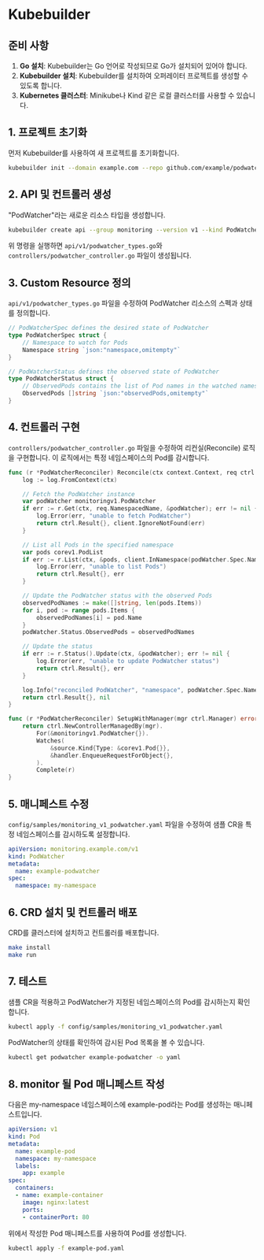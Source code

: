 
# Kubebuilder

## 준비 사항

1. **Go 설치**: Kubebuilder는 Go 언어로 작성되므로 Go가 설치되어 있어야 합니다.
2. **Kubebuilder 설치**: Kubebuilder를 설치하여 오퍼레이터 프로젝트를 생성할 수 있도록 합니다.
3. **Kubernetes 클러스터**: Minikube나 Kind 같은 로컬 클러스터를 사용할 수 있습니다.

## 1. 프로젝트 초기화

먼저 Kubebuilder를 사용하여 새 프로젝트를 초기화합니다.

```bash
kubebuilder init --domain example.com --repo github.com/example/podwatcher
```

## 2. API 및 컨트롤러 생성

"PodWatcher"라는 새로운 리소스 타입을 생성합니다.

```bash
kubebuilder create api --group monitoring --version v1 --kind PodWatcher
```

위 명령을 실행하면 `api/v1/podwatcher_types.go`와 `controllers/podwatcher_controller.go` 파일이 생성됩니다.

## 3. Custom Resource 정의

`api/v1/podwatcher_types.go` 파일을 수정하여 PodWatcher  리소스의 스펙과 상태를 정의합니다.

```go
// PodWatcherSpec defines the desired state of PodWatcher
type PodWatcherSpec struct {
    // Namespace to watch for Pods
    Namespace string `json:"namespace,omitempty"`
}

// PodWatcherStatus defines the observed state of PodWatcher
type PodWatcherStatus struct {
    // ObservedPods contains the list of Pod names in the watched namespace
    ObservedPods []string `json:"observedPods,omitempty"`
}
```

## 4. 컨트롤러 구현

`controllers/podwatcher_controller.go` 파일을 수정하여 리컨실(Reconcile) 로직을 구현합니다. 이 로직에서는 특정 네임스페이스의 Pod를 감시합니다.

```go
func (r *PodWatcherReconciler) Reconcile(ctx context.Context, req ctrl.Request) (ctrl.Result, error) {
    log := log.FromContext(ctx)

    // Fetch the PodWatcher instance
    var podWatcher monitoringv1.PodWatcher
    if err := r.Get(ctx, req.NamespacedName, &podWatcher); err != nil {
        log.Error(err, "unable to fetch PodWatcher")
        return ctrl.Result{}, client.IgnoreNotFound(err)
    }

    // List all Pods in the specified namespace
    var pods corev1.PodList
    if err := r.List(ctx, &pods, client.InNamespace(podWatcher.Spec.Namespace)); err != nil {
        log.Error(err, "unable to list Pods")
        return ctrl.Result{}, err
    }

    // Update the PodWatcher status with the observed Pods
    observedPodNames := make([]string, len(pods.Items))
    for i, pod := range pods.Items {
        observedPodNames[i] = pod.Name
    }
    podWatcher.Status.ObservedPods = observedPodNames

    // Update the status
    if err := r.Status().Update(ctx, &podWatcher); err != nil {
        log.Error(err, "unable to update PodWatcher status")
        return ctrl.Result{}, err
    }

    log.Info("reconciled PodWatcher", "namespace", podWatcher.Spec.Namespace, "pods", observedPodNames)
    return ctrl.Result{}, nil
}

func (r *PodWatcherReconciler) SetupWithManager(mgr ctrl.Manager) error {
	return ctrl.NewControllerManagedBy(mgr).
		For(&monitoringv1.PodWatcher{}).
		Watches(
			&source.Kind{Type: &corev1.Pod{}},
			&handler.EnqueueRequestForObject{},
		).
		Complete(r)
}
```

## 5. 매니페스트 수정

`config/samples/monitoring_v1_podwatcher.yaml` 파일을 수정하여 샘플 CR을 특정 네임스페이스를 감시하도록 설정합니다.

```yaml
apiVersion: monitoring.example.com/v1
kind: PodWatcher
metadata:
  name: example-podwatcher
spec:
  namespace: my-namespace
```

## 6.  CRD 설치 및 컨트롤러 배포

CRD를 클러스터에 설치하고 컨트롤러를 배포합니다.

```bash
make install
make run
```

## 7. 테스트

샘플 CR을 적용하고 PodWatcher가 지정된 네임스페이스의 Pod를 감시하는지 확인합니다.

```bash
kubectl apply -f config/samples/monitoring_v1_podwatcher.yaml
```

PodWatcher의 상태를 확인하여 감시된 Pod 목록을 볼 수 있습니다.
```bash
kubectl get podwatcher example-podwatcher -o yaml
```

## 8. monitor 될 Pod 매니페스트 작성
다음은 my-namespace 네임스페이스에 example-pod라는 Pod를 생성하는 매니페스트입니다.
```yaml
apiVersion: v1
kind: Pod
metadata:
  name: example-pod
  namespace: my-namespace
  labels:
    app: example
spec:
  containers:
  - name: example-container
    image: nginx:latest
    ports:
    - containerPort: 80

```
위에서 작성한 Pod 매니페스트를 사용하여 Pod를 생성합니다.
```bash
kubectl apply -f example-pod.yaml
```
